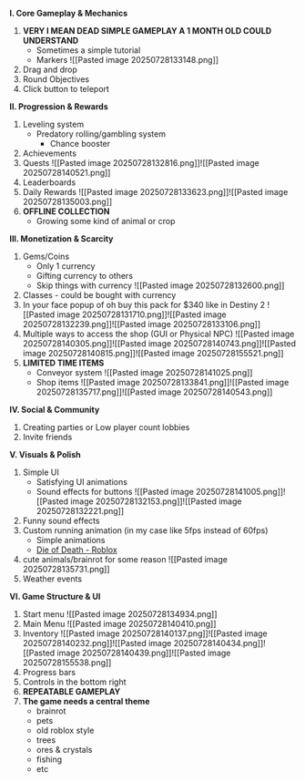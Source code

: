 **I. Core Gameplay & Mechanics**
1. **VERY I MEAN DEAD SIMPLE GAMEPLAY A 1 MONTH OLD COULD UNDERSTAND**
    *   Sometimes a simple tutorial
    *   Markers ![[Pasted image 20250728133148.png]]
2. Drag and drop
3. Round Objectives
4. Click button to teleport

**II. Progression & Rewards**

1.  Leveling system
    *   Predatory rolling/gambling system
        *   Chance booster
2.  Achievements
3.  Quests
    ![[Pasted image 20250728132816.png]]![[Pasted image 20250728140521.png]]
4.  Leaderboards
5.  Daily Rewards
    ![[Pasted image 20250728133623.png]]![[Pasted image 20250728135003.png]]
6.  **OFFLINE COLLECTION**
    *   Growing some kind of animal or crop

**III. Monetization & Scarcity**

1.  Gems/Coins
    *   Only 1 currency
    *   Gifting currency to others
    *   Skip things with currency
        ![[Pasted image 20250728132600.png]]
2.  Classes - could be bought with currency
3.  In your face popup of oh buy this pack for $340 like in Destiny 2
    ![[Pasted image 20250728131710.png]]![[Pasted image 20250728132239.png]]![[Pasted image 20250728133106.png]]
4.  Multiple ways to access the shop (GUI or Physical NPC)
    ![[Pasted image 20250728140305.png]]![[Pasted image 20250728140743.png]]![[Pasted image 20250728140815.png]]![[Pasted image 20250728155521.png]]
5.  **LIMITED TIME ITEMS**
    *   Conveyor system
        ![[Pasted image 20250728141025.png]]
    *   Shop items
        ![[Pasted image 20250728133841.png]]![[Pasted image 20250728135717.png]]![[Pasted image 20250728140543.png]]

**IV. Social & Community**

1.  Creating parties or Low player count lobbies
2.  Invite friends

**V. Visuals & Polish**

1.  Simple UI
    *   Satisfying UI animations
    *   Sound effects for buttons
        ![[Pasted image 20250728141005.png]]![[Pasted image 20250728132153.png]]![[Pasted image 20250728132221.png]]
2.  Funny sound effects
3.  Custom running animation (in my case like 5fps instead of 60fps)
    *   Simple animations
    *   [Die of Death - Roblox](https://www.roblox.com/games/71895508397153/Die-of-Death)
4.  cute animals/brainrot for some reason
    ![[Pasted image 20250728135731.png]]
5.  Weather events

**VI. Game Structure & UI**

1.  Start menu
    ![[Pasted image 20250728134934.png]]
2.  Main Menu
    ![[Pasted image 20250728140410.png]]
3.  Inventory
    ![[Pasted image 20250728140137.png]]![[Pasted image 20250728140232.png]]![[Pasted image 20250728140434.png]]![[Pasted image 20250728140439.png]]![[Pasted image 20250728155538.png]]
4.  Progress bars
5.  Controls in the bottom right
6.  **REPEATABLE GAMEPLAY**
7.  **The game needs a central theme**
    *   brainrot
    *   pets
    *   old roblox style
    *   trees
    *   ores & crystals
    *   fishing
    *   etc